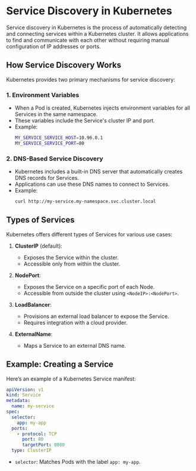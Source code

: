 # Service Discovery in Kubernetes

Service discovery in Kubernetes is the process of automatically detecting and connecting services within a Kubernetes cluster. It allows applications to find and communicate with each other without requiring manual configuration of IP addresses or ports.

## How Service Discovery Works

Kubernetes provides two primary mechanisms for service discovery:

### 1. **Environment Variables**
   - When a Pod is created, Kubernetes injects environment variables for all Services in the same namespace.
   - These variables include the Service's cluster IP and port.
   - Example:
     ```bash
     MY_SERVICE_SERVICE_HOST=10.96.0.1
     MY_SERVICE_SERVICE_PORT=80
     ```

### 2. **DNS-Based Service Discovery**
   - Kubernetes includes a built-in DNS server that automatically creates DNS records for Services.
   - Applications can use these DNS names to connect to Services.
   - Example:
     ```bash
     curl http://my-service.my-namespace.svc.cluster.local
     ```

## Types of Services

Kubernetes offers different types of Services for various use cases:

1. **ClusterIP** (default):
   - Exposes the Service within the cluster.
   - Accessible only from within the cluster.

2. **NodePort**:
   - Exposes the Service on a specific port of each Node.
   - Accessible from outside the cluster using `<NodeIP>:<NodePort>`.

3. **LoadBalancer**:
   - Provisions an external load balancer to expose the Service.
   - Requires integration with a cloud provider.

4. **ExternalName**:
   - Maps a Service to an external DNS name.

## Example: Creating a Service

Here’s an example of a Kubernetes Service manifest:

```yaml
apiVersion: v1
kind: Service
metadata:
  name: my-service
spec:
  selector:
    app: my-app
  ports:
    - protocol: TCP
      port: 80
      targetPort: 8080
  type: ClusterIP
```

- `selector`: Matches Pods with the label `app: my-app`.

